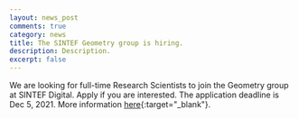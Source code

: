 ```yaml
---
layout: news_post
comments: true
category: news
title: The SINTEF Geometry group is hiring.
description: Description.
excerpt: false
---
```


We are looking for full-time Research Scientists to join the Geometry group at SINTEF Digital. Apply if you are interested. The application deadline is Dec 5, 2021. More information [here](https://candidate.hr-manager.net/ApplicationInit.aspx?cid=1131&ProjectId=144896&DepartmentId=18961&MediaId=5){:target="_blank"}.
